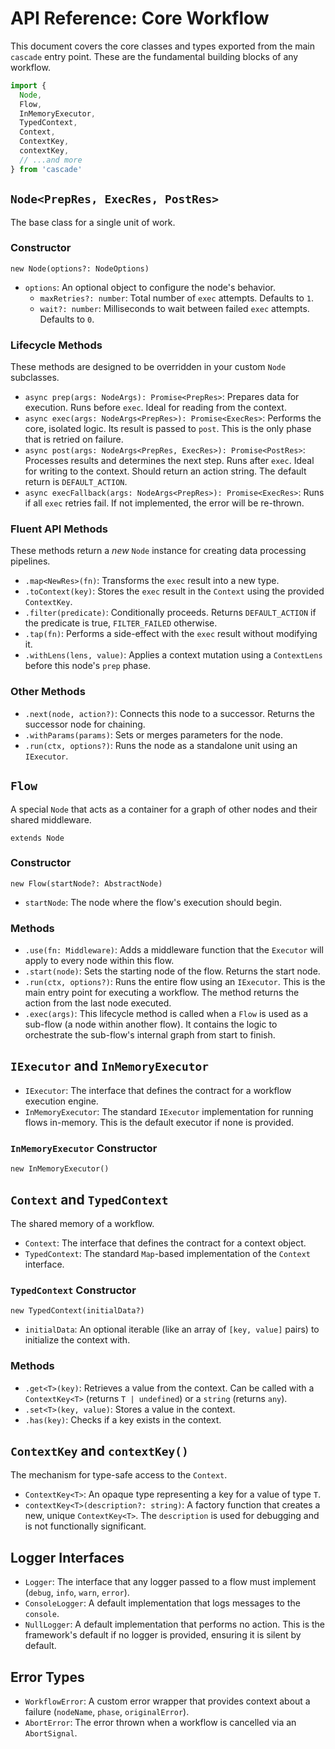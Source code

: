 # API Reference: Core Workflow

This document covers the core classes and types exported from the main `cascade` entry point. These are the fundamental building blocks of any workflow.

```typescript
import {
  Node,
  Flow,
  InMemoryExecutor,
  TypedContext,
  Context,
  ContextKey,
  contextKey,
  // ...and more
} from 'cascade'
```

## `Node<PrepRes, ExecRes, PostRes>`

The base class for a single unit of work.

### Constructor

`new Node(options?: NodeOptions)`

- `options`: An optional object to configure the node's behavior.
  - `maxRetries?: number`: Total number of `exec` attempts. Defaults to `1`.
  - `wait?: number`: Milliseconds to wait between failed `exec` attempts. Defaults to `0`.

### Lifecycle Methods

These methods are designed to be overridden in your custom `Node` subclasses.

- `async prep(args: NodeArgs): Promise<PrepRes>`: Prepares data for execution. Runs before `exec`. Ideal for reading from the context.
- `async exec(args: NodeArgs<PrepRes>): Promise<ExecRes>`: Performs the core, isolated logic. Its result is passed to `post`. This is the only phase that is retried on failure.
- `async post(args: NodeArgs<PrepRes, ExecRes>): Promise<PostRes>`: Processes results and determines the next step. Runs after `exec`. Ideal for writing to the context. Should return an action string. The default return is `DEFAULT_ACTION`.
- `async execFallback(args: NodeArgs<PrepRes>): Promise<ExecRes>`: Runs if all `exec` retries fail. If not implemented, the error will be re-thrown.

### Fluent API Methods

These methods return a *new* `Node` instance for creating data processing pipelines.

- `.map<NewRes>(fn)`: Transforms the `exec` result into a new type.
- `.toContext(key)`: Stores the `exec` result in the `Context` using the provided `ContextKey`.
- `.filter(predicate)`: Conditionally proceeds. Returns `DEFAULT_ACTION` if the predicate is true, `FILTER_FAILED` otherwise.
- `.tap(fn)`: Performs a side-effect with the `exec` result without modifying it.
- `.withLens(lens, value)`: Applies a context mutation using a `ContextLens` before this node's `prep` phase.

### Other Methods

- `.next(node, action?)`: Connects this node to a successor. Returns the successor node for chaining.
- `.withParams(params)`: Sets or merges parameters for the node.
- `.run(ctx, options?)`: Runs the node as a standalone unit using an `IExecutor`.

## `Flow`

A special `Node` that acts as a container for a graph of other nodes and their shared middleware.

`extends Node`

### Constructor

`new Flow(startNode?: AbstractNode)`

- `startNode`: The node where the flow's execution should begin.

### Methods

- `.use(fn: Middleware)`: Adds a middleware function that the `Executor` will apply to every node within this flow.
- `.start(node)`: Sets the starting node of the flow. Returns the start node.
- `.run(ctx, options?)`: Runs the entire flow using an `IExecutor`. This is the main entry point for executing a workflow. The method returns the action from the last node executed.
- `.exec(args)`: This lifecycle method is called when a `Flow` is used as a sub-flow (a node within another flow). It contains the logic to orchestrate the sub-flow's internal graph from start to finish.

## `IExecutor` and `InMemoryExecutor`

- `IExecutor`: The interface that defines the contract for a workflow execution engine.
- `InMemoryExecutor`: The standard `IExecutor` implementation for running flows in-memory. This is the default executor if none is provided.

### `InMemoryExecutor` Constructor

`new InMemoryExecutor()`

## `Context` and `TypedContext`

The shared memory of a workflow.

- `Context`: The interface that defines the contract for a context object.
- `TypedContext`: The standard `Map`-based implementation of the `Context` interface.

### `TypedContext` Constructor

`new TypedContext(initialData?)`

- `initialData`: An optional iterable (like an array of `[key, value]` pairs) to initialize the context with.

### Methods

- `.get<T>(key)`: Retrieves a value from the context. Can be called with a `ContextKey<T>` (returns `T | undefined`) or a `string` (returns `any`).
- `.set<T>(key, value)`: Stores a value in the context.
- `.has(key)`: Checks if a key exists in the context.

## `ContextKey` and `contextKey()`

The mechanism for type-safe access to the `Context`.

- `ContextKey<T>`: An opaque type representing a key for a value of type `T`.
- `contextKey<T>(description?: string)`: A factory function that creates a new, unique `ContextKey<T>`. The `description` is used for debugging and is not functionally significant.

## Logger Interfaces

- `Logger`: The interface that any logger passed to a flow must implement (`debug`, `info`, `warn`, `error`).
- `ConsoleLogger`: A default implementation that logs messages to the `console`.
- `NullLogger`: A default implementation that performs no action. This is the framework's default if no logger is provided, ensuring it is silent by default.

## Error Types

- `WorkflowError`: A custom error wrapper that provides context about a failure (`nodeName`, `phase`, `originalError`).
- `AbortError`: The error thrown when a workflow is cancelled via an `AbortSignal`.
